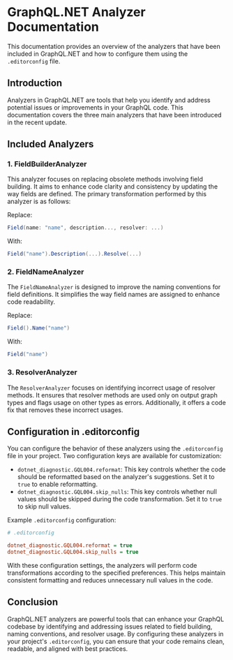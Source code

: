 # GraphQL.NET Analyzer Documentation

This documentation provides an overview of the analyzers that have been included in GraphQL.NET and how to configure them using the `.editorconfig` file.

## Introduction

Analyzers in GraphQL.NET are tools that help you identify and address potential issues or improvements in your GraphQL code. This documentation covers the three main analyzers that have been introduced in the recent update.

## Included Analyzers

### 1. FieldBuilderAnalyzer

This analyzer focuses on replacing obsolete methods involving field building. It aims to enhance code clarity and consistency by updating the way fields are defined. The primary transformation performed by this analyzer is as follows:

Replace:

```csharp
Field(name: "name", description..., resolver: ...)
```

With:

```csharp
Field("name").Description(...).Resolve(...)
```

### 2. FieldNameAnalyzer

The `FieldNameAnalyzer` is designed to improve the naming conventions for field definitions. It simplifies the way field names are assigned to enhance code readability.

Replace:

```csharp
Field().Name("name")
```

With:

```csharp
Field("name")
```

### 3. ResolverAnalyzer

The `ResolverAnalyzer` focuses on identifying incorrect usage of resolver methods. It ensures that resolver methods are used only on output graph types and flags usage on other types as errors. Additionally, it offers a code fix that removes these incorrect usages.

## Configuration in .editorconfig

You can configure the behavior of these analyzers using the `.editorconfig` file in your project. Two configuration keys are available for customization:

- `dotnet_diagnostic.GQL004.reformat`: This key controls whether the code should be reformatted based on the analyzer's suggestions. Set it to `true` to enable reformatting.
- `dotnet_diagnostic.GQL004.skip_nulls`: This key controls whether null values should be skipped during the code transformation. Set it to `true` to skip null values.

Example `.editorconfig` configuration:

```ini
# .editorconfig

dotnet_diagnostic.GQL004.reformat = true
dotnet_diagnostic.GQL004.skip_nulls = true
```

With these configuration settings, the analyzers will perform code transformations according to the specified preferences. This helps maintain consistent formatting and reduces unnecessary null values in the code.

## Conclusion

GraphQL.NET analyzers are powerful tools that can enhance your GraphQL codebase by identifying and addressing issues related to field building, naming conventions, and resolver usage. By configuring these analyzers in your project's `.editorconfig`, you can ensure that your code remains clean, readable, and aligned with best practices.
